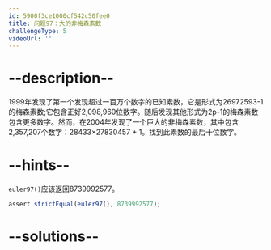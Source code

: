 ```yaml
---
id: 5900f3ce1000cf542c50fee0
title: 问题97：大的非梅森素数
challengeType: 5
videoUrl: ''
---
```


# --description--

1999年发现了第一个发现超过一百万个数字的已知素数，它是形式为26972593-1的梅森素数;它包含正好2,098,960位数字。随后发现其他形式为2p-1的梅森素数包含更多数字。然而，在2004年发现了一个巨大的非梅森素数，其中包含2,357,207个数字：28433×27830457 + 1。找到此素数的最后十位数字。

# --hints--

`euler97()`应该返回8739992577。

```js
assert.strictEqual(euler97(), 8739992577);
```

# --solutions--

